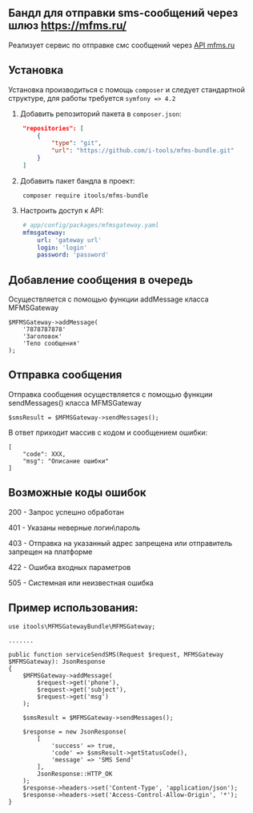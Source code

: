 Бандл для отправки sms-сообщений через шлюз https://mfms.ru/
------------------------------------------------------------

Реализует сервис по отправке смс сообщений через [API mfms.ru](https://mfms.ru/)


Установка
---------

Установка производиться с помощь `composer` и следует стандартной структуре, для работы требуется `symfony => 4.2`

1. Добавить репозиторий пакета в `composer.json`:

```json
    "repositories": [
        {
            "type": "git",
            "url": "https://github.com/i-tools/mfms-bundle.git"
        }
    ]
```

2. Добавить пакет бандла в проект:

```
    composer require itools/mfms-bundle

```

3. Настроить доступ к API:

```yaml
    # app/config/packages/mfmsgateway.yaml
    mfmsgateway:
        url: 'gateway url'
        login: 'login'
        password: 'password'
```

Добавление сообщения в очередь
------------------------------

Осуществляется с помощью функции addMessage класса MFMSGateway

```
$MFMSGateway->addMessage(
    '7878787878'
    'Заголовок'
    'Тело сообщения'
);
```

Отправка сообщения
------------------

Отправка сообщения осуществляется с помощью функции sendMessages() класса MFMSGateway

```
$smsResult = $MFMSGateway->sendMessages();
```

В ответ приходит массив с кодом и сообщением ошибки:

```
[
    "code": XXX,
    "msg": "Описание ошибки"
]
```

Возможные коды ошибок
---------------------

200 - Запрос успешно обработан

401 - Указаны неверные логин\пароль

403 - Отправка на указанный адрес запрещена или отправитель запрещен на платформе

422 - Ошибка входных параметров

505 - Системная или неизвестная ошибка



Пример использования:
---------------------

```
use itools\MFMSGatewayBundle\MFMSGateway;

.......

public function serviceSendSMS(Request $request, MFMSGateway $MFMSGateway): JsonResponse
{
    $MFMSGateway->addMessage(
        $request->get('phone'),
        $request->get('subject'),
        $request->get('msg')
    );

    $smsResult = $MFMSGateway->sendMessages();

    $response = new JsonResponse(
        [
            'success' => true,
            'code' => $smsResult->getStatusCode(),
            'message' => 'SMS Send'
        ],
        JsonResponse::HTTP_OK
    );
    $response->headers->set('Content-Type', 'application/json');
    $response->headers->set('Access-Control-Allow-Origin', '*');
}   
```